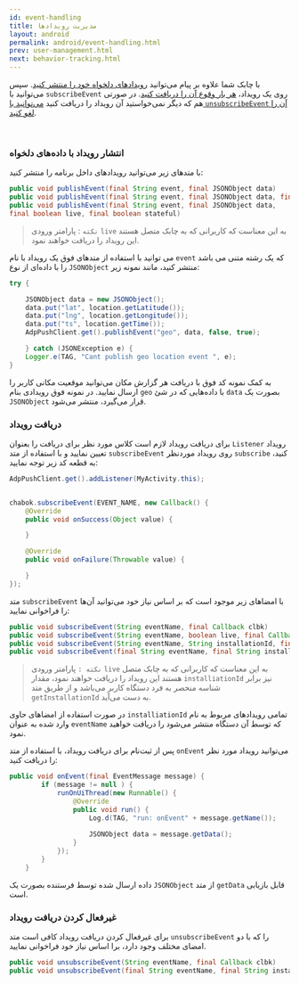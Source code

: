 ```yaml
---
id: event-handling
title: مدیریت رویدادها
layout: android
permalink: android/event-handling.html
prev: user-management.html
next: behavior-tracking.html
---
```


با چابک شما علاوه بر پیام می‌توانید [رویدادهای دلخواه خود را منتشر کنید](). سپس می‌توانید با `subscribeEvent` روی یک رویداد، [هر بار وقوع آن را دریافت کنید](). در صورتی هم که دیگر نمی‌خواستید آن رویداد را دریافت کنید [می‌توانید با `unsubscribeEvent` آن را لغو کنید]().

<Br>

### انتشار رویداد با داده‌های دلخواه

با متدهای زیر می‌توانید رویدادهای داخل برنامه را منتشر کنید:


```java
public void publishEvent(final String event, final JSONObject data)
public void publishEvent(final String event, final JSONObject data, final boolean live)
public void publishEvent(final String event, final JSONObject data,
final boolean live, final boolean stateful)
```

>`نکته` : پارامتر ورودی `live` به این معناست که کاربرانی که به چابک متصل هستند این رویداد را دریافت خواهند نمود.

می توانید با استفاده از متدهای فوق یک رویداد با نام `event` که یک رشته متنی می باشد را با داده‌ای از نوع `JSONObject` منتشر کنید، مانند نمونه زیر:

```java
try {

    JSONObject data = new JSONObject();
    data.put("lat", location.getLatitude());
    data.put("lng", location.getLongitude());
    data.put("ts", location.getTime());
    AdpPushClient.get().publishEvent("geo", data, false, true);

    } catch (JSONException e) {
    Logger.e(TAG, "Cant publish geo location event ", e);
}
```
به کمک نمونه کد فوق با دریافت هر گزارش مکان می‌توانید موقعیت مکانی کاربر را ارسال نمایید.
در نمونه فوق رویدادی بنام `geo` با داده‌هایی که در شیٔ `data‌` بصورت یک `JSONObject‌` قرار می‌گیرد، منتشر می‌شود.

### دریافت رویداد
برای دریافت رویداد لازم است کلاس مورد نظر برای دریافت را بعنوان `Listener`‌ رویداد تعیین نمایید و با استفاده از متد `subscribeEvent` روی رویداد موردنظر `subscribe` کنید، به قطعه کد زیر توجه نمایید:

```java
AdpPushClient.get().addListener(MyActivity.this);


chabok.subscribeEvent(EVENT_NAME, new Callback() {
    @Override
    public void onSuccess(Object value) {

    }

    @Override
    public void onFailure(Throwable value) {

    }
});
```

متد `subscribeEvent` با امضاهای زیر موجود است که بر اساس نیاز خود می‌توانید آن‌ها را فراخوانی نمایید:

```java
public void subscribeEvent(String eventName, final Callback clbk)
public void subscribeEvent(String eventName, boolean live, final Callback clbk)
public void subscribeEvent(String eventName, String installationId, final Callback clbk)
public void subscribeEvent(final String eventName, final String installationId, final boolean live, final Callback clbk)
```
> `نکته :` پارامتر ورودی `live` به این معناست که کاربرانی که به چابک
> متصل هستند این رویداد را دریافت خواهند نمود، مقدار
> `installiationId`  نیز برابر شناسه منحصر به فرد دستگاه کاربر می‌باشد و
> از طریق متد  `getInstallationId` به دست می‌آید.

در صورت استفاده از امضاهای حاوی `installiationId` تمامی رویدادهای مربوط به نام وارد شده به عنوان `eventName` که توسط آن دستگاه منتشر می‌شود را دریافت خواهید نمود.

پس از ثبت‌نام برای دریافت رویداد،‌ با استفاده از متد `onEvent` ‌می‌توانید رویداد مورد نظر را دریافت کنید:

```java
public void onEvent(final EventMessage message) {
        if (message != null ) {
            runOnUiThread(new Runnable() {
                @Override
                public void run() {
                    Log.d(TAG, "run: onEvent" + message.getName());
                    
                    JSONObject data = message.getData();
                }
            });
        }
    }
```
داده ارسال شده توسط فرستنده بصورت یک `JSONObject` از متد `getData` قابل بازیابی است.

### غیرفعال کردن دریافت رویداد
 برای غیرفعال کردن دریافت رویداد کافی است متد `unsubscribeEvent`  را که با دو امضای مختلف وجود دارد،  برا اساس نیاز خود فراخوانی نمایید.


```java
public void unsubscribeEvent(String eventName, final Callback clbk)
public void unsubscribeEvent(final String eventName, final String installationId, final Callback clbk)
```
